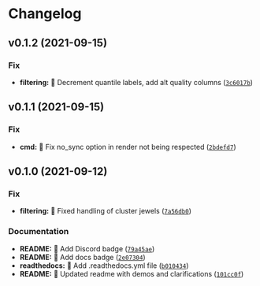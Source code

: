 # Changelog

<!--next-version-placeholder-->

## v0.1.2 (2021-09-15)
### Fix
* **filtering:** :bug: Decrement quantile labels, add alt quality columns ([`3c6017b`](https://github.com/darvid/wraeblast/commit/3c6017b1071bee76cb70386b493f7c2a34e3bf53))

## v0.1.1 (2021-09-15)
### Fix
* **cmd:** :bug: Fix no_sync option in render not being respected ([`2bdefd7`](https://github.com/darvid/wraeblast/commit/2bdefd77d03736618194661f41565e5f60a8587d))

## v0.1.0 (2021-09-12)
### Fix
* **filtering:** :bug: Fixed handling of cluster jewels ([`7a56db0`](https://github.com/darvid/wraeblast/commit/7a56db0501d7b2863e6163b46222b38abbf403b9))

### Documentation
* **README:** :pencil: Add Discord badge ([`79a45ae`](https://github.com/darvid/wraeblast/commit/79a45ae8664fcef01b2d442b43e22c0eb0394b79))
* **README:** :pencil: Add docs badge ([`2e07304`](https://github.com/darvid/wraeblast/commit/2e0730482f814b9dfd535a56a71f781a417e460a))
* **readthedocs:** :pencil: Add .readthedocs.yml file ([`b010434`](https://github.com/darvid/wraeblast/commit/b0104348aeb0db3171b448f13f608c2e25682de5))
* **README:** :pencil: Updated readme with demos and clarifications ([`101cc0f`](https://github.com/darvid/wraeblast/commit/101cc0f815d49cad4cbebd27a2e1fbdcba423e19))
